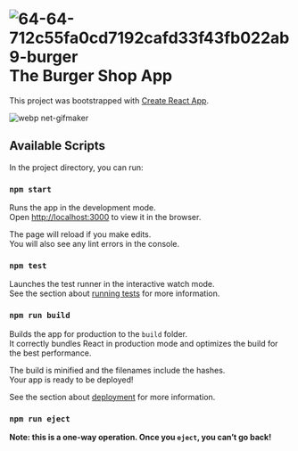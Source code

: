 # ![64-64-712c55fa0cd7192cafd33f43fb022ab9-burger](https://user-images.githubusercontent.com/44545113/49510473-ff7a8a00-f890-11e8-9ea5-2557d47ab87f.png) The Burger Shop App
This project was bootstrapped with [Create React App](https://github.com/facebook/create-react-app).

![webp net-gifmaker](https://user-images.githubusercontent.com/44545113/49068383-43391800-f22f-11e8-8d25-6e48b26e3f55.gif)

## Available Scripts

In the project directory, you can run:

### `npm start`

Runs the app in the development mode.<br>
Open [http://localhost:3000](http://localhost:3000) to view it in the browser.

The page will reload if you make edits.<br>
You will also see any lint errors in the console.

### `npm test`

Launches the test runner in the interactive watch mode.<br>
See the section about [running tests](https://facebook.github.io/create-react-app/docs/running-tests) for more information.

### `npm run build`

Builds the app for production to the `build` folder.<br>
It correctly bundles React in production mode and optimizes the build for the best performance.

The build is minified and the filenames include the hashes.<br>
Your app is ready to be deployed!

See the section about [deployment](https://facebook.github.io/create-react-app/docs/deployment) for more information.

### `npm run eject`

**Note: this is a one-way operation. Once you `eject`, you can’t go back!**
